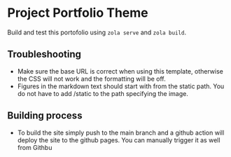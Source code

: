 # Project Portfolio Theme


Build and test this portofolio using `zola serve` and `zola build`.


## Troubleshooting

- Make sure the base URL is correct when using this template, otherwise the CSS will not work and the formatting will be off. 
- Figures in the markdown text should start with from the static path. You do not have to add /static to the path specifying the image.


## Building process

- To build the site simply push to the main branch and a github action will deploy the site to the github pages. You can manually trigger it as well from Githbu

